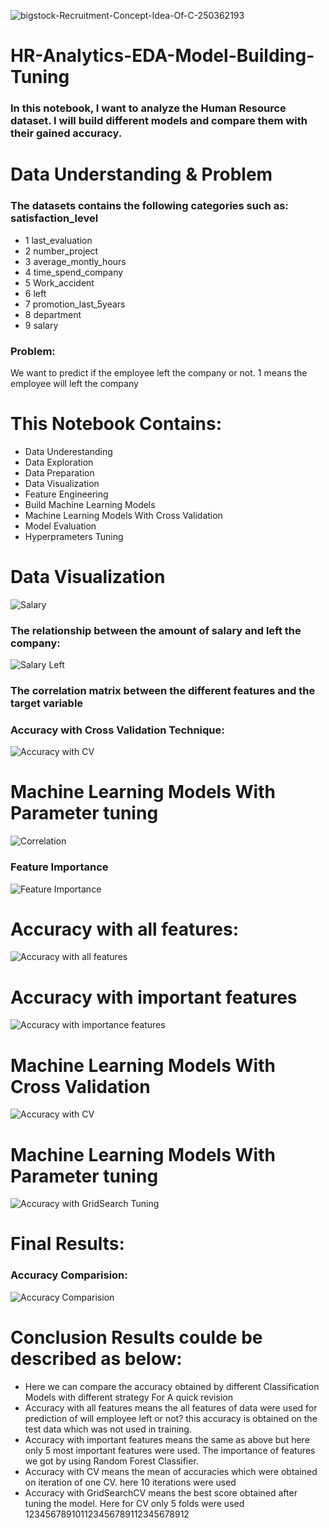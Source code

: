 ![bigstock-Recruitment-Concept-Idea-Of-C-250362193](https://user-images.githubusercontent.com/57557590/108717210-3f8dbc00-7532-11eb-8085-91c52d8d3839.jpg)
# HR-Analytics-EDA-Model-Building-Tuning
### In this notebook, I want to analyze the Human Resource dataset. I will build different models and compare them with their gained accuracy.

# Data Understanding & Problem

### The datasets contains the following categories such as: satisfaction_level
* 1 last_evaluation
* 2 number_project
* 3 average_montly_hours
* 4 time_spend_company
* 5 Work_accident
* 6 left
* 7 promotion_last_5years
* 8 department
* 9 salary
### Problem:
We want to predict if the employee left the company or not. 1 means the employee will left the company

# This Notebook Contains:
* Data Underestanding
* Data Exploration
* Data Preparation
* Data Visualization
* Feature Engineering
* Build Machine Learning Models
* Machine Learning Models With Cross Validation
* Model Evaluation
* Hyperprameters Tuning

# Data Visualization
![Salary](https://user-images.githubusercontent.com/57557590/108720918-a57c4280-7536-11eb-9fd2-1950372d3a23.PNG)
### The relationship between the amount of salary and left the company:
![Salary   Left](https://user-images.githubusercontent.com/57557590/108720923-a6ad6f80-7536-11eb-8ed6-73537f261b8f.PNG)
### The correlation matrix between the different features and the target variable
### Accuracy with Cross Validation Technique:
![Accuracy with CV](https://user-images.githubusercontent.com/57557590/108730071-69e67600-7540-11eb-8293-97f79afb3160.PNG)
# Machine Learning Models With Parameter tuning
![Correlation](https://user-images.githubusercontent.com/57557590/108721400-33f0c400-7537-11eb-9364-9586ed6813f3.PNG)
### Feature Importance
![Feature Importance](https://user-images.githubusercontent.com/57557590/108723508-96e35a80-7539-11eb-82d4-16f06d5f4f24.PNG)
# Accuracy with all features:
![Accuracy with all features](https://user-images.githubusercontent.com/57557590/108726967-47069280-753d-11eb-8a60-8eb476511481.PNG)
# Accuracy with important features
![Accuracy with importance features](https://user-images.githubusercontent.com/57557590/108727517-ea57a780-753d-11eb-9f9c-265e670e330f.PNG)
# Machine Learning Models With Cross Validation
![Accuracy with CV](https://user-images.githubusercontent.com/57557590/108730071-69e67600-7540-11eb-8293-97f79afb3160.PNG)
# Machine Learning Models With Parameter tuning
![Accuracy with GridSearch Tuning](https://user-images.githubusercontent.com/57557590/108731995-6358fe00-7542-11eb-8522-1a1491914095.PNG)
# Final Results:
### Accuracy Comparision:
![Accuracy Comparision](https://user-images.githubusercontent.com/57557590/108746130-29dbbf00-7551-11eb-8b44-7267bef1c983.PNG)

# Conclusion Results coulde be described as below:
* Here we can compare the accuracy obtained by different Classification Models with different strategy
For A quick revision
* Accuracy with all features means the all features of data were used for prediction of will employee left or not? this accuracy is obtained on the test data which was not used in training.
* Accuracy with important features means the same as above but here only 5 most important features were used. The importance of features we got by using Random Forest Classifier.
* Accuracy with CV means the mean of accuracies which were obtained on iteration of one CV. here 10 iterations were used
* Accuracy with GridSearchCV means the best score obtained after tuning the model. Here for CV only 5 folds were used
123456789101123456789112345678912
